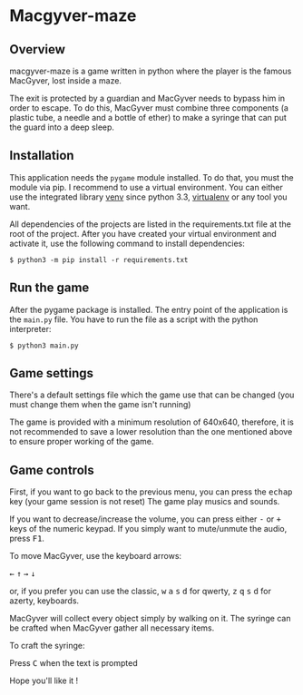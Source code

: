 # Macgyver-maze

## Overview
macgyver-maze is a game written in python where the player is the famous MacGyver, lost inside a maze. 

The exit is protected by a guardian and MacGyver needs to bypass him in order to escape. To do this, MacGyver 
must combine three components (a plastic tube, a needle and a bottle of ether) to make a syringe 
that can put the guard into a deep sleep.

## Installation
This application needs the `pygame` module installed. To do that, you must the module via pip. I recommend to use a
virtual environment. You can either use the integrated library [venv](https://docs.python.org/3.8/library/venv.html) 
since python 3.3, [virtualenv](https://virtualenv.pypa.io/en/latest/) or any tool you want.

All dependencies of the projects are listed in the requirements.txt file at the root of the project. 
After you have created your virtual environment and activate it, use the following command to install dependencies:

```shell script
$ python3 -m pip install -r requirements.txt
```

## Run the game
After the pygame package is installed. The entry point of the application is the `main.py` file.
You have to run the file as a script with the python interpreter:

```shell script
$ python3 main.py
```

## Game settings
There's a default settings file which the game use that can be changed (you must change them when the game isn't running)

The game is provided with a minimum resolution of 640x640, therefore, 
it is not recommended to save a lower resolution than the one mentioned above to ensure proper working of the game.

## Game controls

First, if you want to go back to the previous menu, you can press the <kbd>echap</kbd> key (your game session is not reset)
The game play musics and sounds.

If you want to decrease/increase the volume, 
you can press either <kbd>-</kbd> or <kbd>+</kbd> keys of the numeric keypad.
If you simply want to mute/unmute the audio, press <kbd>F1</kbd>.

To move MacGyver, use the keyboard arrows:

<kbd>←</kbd> <kbd>↑</kbd> <kbd>→</kbd> <kbd>↓</kbd>

or, if you prefer you can use the classic,
<kbd>w</kbd> <kbd>a</kbd> <kbd>s</kbd> <kbd>d</kbd> for qwerty, 
<kbd>z</kbd> <kbd>q</kbd> <kbd>s</kbd> <kbd>d</kbd> for azerty, keyboards.

MacGyver will collect every object simply by walking on it. 
The syringe can be crafted when MacGyver gather all necessary items.

To craft the syringe:

Press <kbd>C</kbd> when the text is prompted


Hope you'll like it !